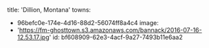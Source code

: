 title: 'Dillion, Montana'
towns:
  - 96befc0e-174e-4d16-88d2-56074ff8a4c4
image:
  - 'https://fm-ghosttown.s3.amazonaws.com/bannack/2016-07-16-12.53.17.jpg'
id: bf608909-62e3-4acf-9a27-7493b11e6aa2
